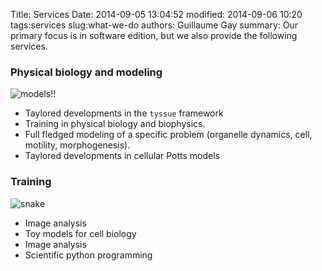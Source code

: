 Title: Services
Date: 2014-09-05 13:04:52
modified: 2014-09-06 10:20
tags:services
slug:what-we-do
authors: Guillaume Gay
summary: Our primary focus is in software edition, but we also provide the following services.


### Physical biology and modeling

![models!!]({static}/images/logo_modeling.png)

-   Taylored developments in the `tyssue` framework
-   Training in physical biology and biophysics.
-   Full fledged modeling of a specific problem (organelle dynamics,
    cell, motility, morphogenesis).
-   Taylored developments in cellular Potts models


### Training

![snake]({static}/images/logo_python.png)

-   Image analysis
-   Toy models for cell biology
-   Image analysis
-   Scientific python programming
